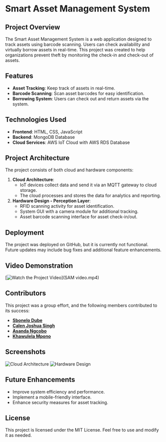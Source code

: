 # Smart Asset Management System

## Project Overview
The Smart Asset Management System is a web application designed to track assets using barcode scanning. Users can check availability and virtually borrow assets in real-time. This project was created to help organizations prevent theft by monitoring the check-in and check-out of assets.

## Features
- **Asset Tracking**: Keep track of assets in real-time.
- **Barcode Scanning**: Scan asset barcodes for easy identification.
- **Borrowing System**: Users can check out and return assets via the system.

## Technologies Used
- **Frontend**: HTML, CSS, JavaScript
- **Backend**: MongoDB Database
- **Cloud Services**: AWS IoT Cloud with AWS RDS Database

## Project Architecture
The project consists of both cloud and hardware components:
1. **Cloud Architecture**:
   - IoT devices collect data and send it via an MQTT gateway to cloud storage.
   - The cloud processes and stores the data for analytics and reporting.
2. **Hardware Design - Perception Layer**:
   - RFID scanning activity for asset identification.
   - System GUI with a camera module for additional tracking.
   - Asset barcode scanning interface for asset check-in/out.

## Deployment
The project was deployed on GitHub, but it is currently not functional. Future updates may include bug fixes and additional feature enhancements.

## Video Demonstration
[![Watch the Project Video](https://img.youtube.com/vi/YOUR_VIDEO_ID_HERE/0.jpg)](SAM video.mp4)

## Contributors
This project was a group effort, and the following members contributed to its success:
- **[Sbonelo Dube](https://www.linkedin.com/in/sbonelodube/)**
- **[Calen Joshua Singh](https://www.linkedin.com/in/calen-joshua-singh-137783177/)**
- **[Asanda Ngcobo](https://www.linkedin.com/in/asanda-ngcobo-5418902bb/)**
- **[Khawulela Mpono](https://www.linkedin.com/in/khawulela-mpono-9a7744163/)**

## Screenshots
![Cloud Architecture](sam.png)
![Hardware Design](sam2.png)

## Future Enhancements
- Improve system efficiency and performance.
- Implement a mobile-friendly interface.
- Enhance security measures for asset tracking.

## License
This project is licensed under the MIT License. Feel free to use and modify it as needed.

